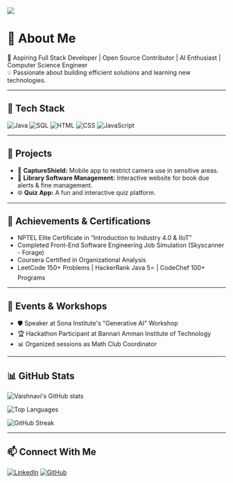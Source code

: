 <img src="https://capsule-render.vercel.app/api?type=waving&color=gradient&height=200&section=header&text=Hi,%20I'm%20Vaishnavi%20 M!&fontSize=40&fontColor=ffffff" />

# 👋 About Me
🎯 Aspiring Full Stack Developer | Open Source Contributor | AI Enthusiast | Computer Science Engineer  
💡 Passionate about building efficient solutions and learning new technologies.

---

## 🔧 Tech Stack
![Java](https://img.shields.io/badge/Java-ED8B00?style=for-the-badge&logo=java&logoColor=white)
![SQL](https://img.shields.io/badge/SQL-4479A1?style=for-the-badge&logo=MySQL&logoColor=white)
![HTML](https://img.shields.io/badge/HTML5-E34F26?style=for-the-badge&logo=html5&logoColor=white)
![CSS](https://img.shields.io/badge/CSS3-1572B6?style=for-the-badge&logo=css3&logoColor=white)
![JavaScript](https://img.shields.io/badge/JavaScript-F7DF1E?style=for-the-badge&logo=javascript&logoColor=black)

---

## 🚀 Projects
- 📸 **CaptureShield:** Mobile app to restrict camera use in sensitive areas.
- 📖 **Library Software Management:** Interactive website for book due alerts & fine management.
- 🌐 **Quiz App:** A fun and interactive quiz platform.

---

## 🏅 Achievements & Certifications
- NPTEL Elite Certificate in “Introduction to Industry 4.0 & IIoT”
- Completed Front-End Software Engineering Job Simulation (Skyscanner - Forage)
- Coursera Certified in Organizational Analysis
- LeetCode 150+ Problems | HackerRank Java 5⭐ | CodeChef 100+ Programs

---

## 🎤 Events & Workshops
- 🛡️ Speaker at Sona Institute's "Generative AI" Workshop
- 🏆 Hackathon Participant at Bannari Amman Institute of Technology
- 📊 Organized sessions as Math Club Coordinator

---

## 📊 GitHub Stats
![Vaishnavi's GitHub stats](https://github-readme-stats.vercel.app/api?username=VAISHNAVIRAJ22&show_icons=true&theme=tokyonight)

![Top Languages](https://github-readme-stats.vercel.app/api/top-langs/?username=VAISHNAVIRAJ22&layout=compact&theme=tokyonight)

![GitHub Streak](https://streak-stats.demolab.com/?user=VAISHNAVIRAJ22&theme=tokyonight)

---

## 📫 Connect With Me
[![LinkedIn](https://img.shields.io/badge/LinkedIn-blue?style=flat&logo=linkedin)](https://www.linkedin.com/in/vaishnaviraji22)
[![GitHub](https://img.shields.io/badge/GitHub-black?style=flat&logo=github)](https://github.com/VAISHNAVIRAJ22)
